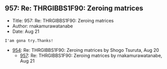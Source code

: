 ## 957: Re: THRGIBBS1F90: Zeroing matrices

- Title: 957: Re: THRGIBBS1F90: Zeroing matrices
- Author: rnakamurawatanabe
- Date: Aug 21
```
I'am gona try.Thanks!
```

- [954](0954.md): Re: THRGIBBS1F90: Zeroing matrices by Shogo Tsuruta, Aug 20
    - [957](0957.md): Re: THRGIBBS1F90: Zeroing matrices by rnakamurawatanabe, Aug 21
